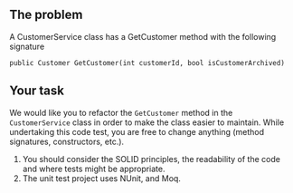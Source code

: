 ## The problem

A CustomerService class has a GetCustomer method with the following signature

`public Customer GetCustomer(int customerId, bool isCustomerArchived)`

## Your task

We would like you to refactor the `GetCustomer` method in the `CustomerService` class in order to make the class easier to maintain. 
While undertaking this code test, you are free to change anything (method signatures, constructors, etc.). 

1. You should consider the SOLID principles, the readability of the code and where tests might be appropriate.
2. The unit test project uses NUnit, and Moq.

